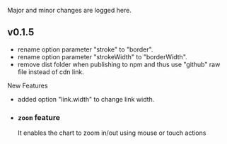 Major and minor changes are logged here.

## v0.1.5

- rename option parameter "stroke" to "border".
- rename option parameter "strokeWidth" to "borderWidth".
- remove dist folder when publishing to npm and thus use "github" raw file instead of cdn link.

New Features

- added option "link.width" to change link width.

- ### `zoom` feature

  It enables the chart to zoom in/out using mouse or touch actions
  
